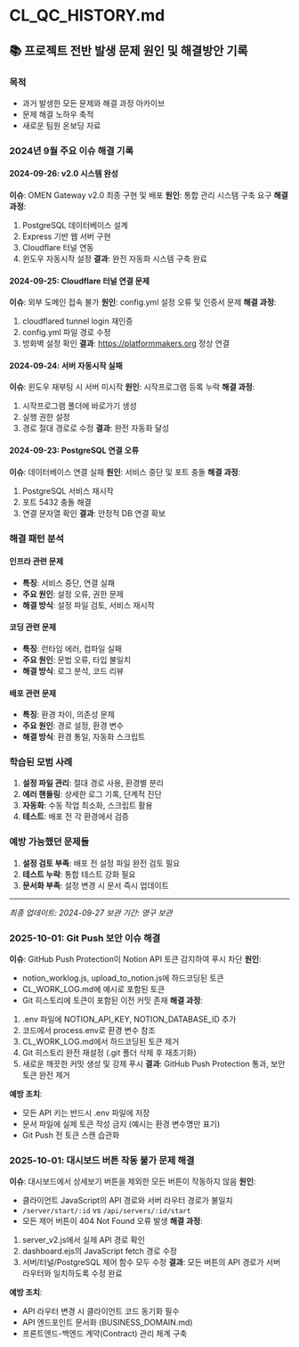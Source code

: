 # CL_QC_HISTORY.md

## 📚 프로젝트 전반 발생 문제 원인 및 해결방안 기록

### 목적
- 과거 발생한 모든 문제와 해결 과정 아카이브
- 문제 해결 노하우 축적
- 새로운 팀원 온보딩 자료

### 2024년 9월 주요 이슈 해결 기록

#### 2024-09-26: v2.0 시스템 완성
**이슈**: OMEN Gateway v2.0 최종 구현 및 배포
**원인**: 통합 관리 시스템 구축 요구
**해결 과정**:
1. PostgreSQL 데이터베이스 설계
2. Express 기반 웹 서버 구현
3. Cloudflare 터널 연동
4. 윈도우 자동시작 설정
**결과**: 완전 자동화 시스템 구축 완료

#### 2024-09-25: Cloudflare 터널 연결 문제
**이슈**: 외부 도메인 접속 불가
**원인**: config.yml 설정 오류 및 인증서 문제
**해결 과정**:
1. cloudflared tunnel login 재인증
2. config.yml 파일 경로 수정
3. 방화벽 설정 확인
**결과**: https://platformmakers.org 정상 연결

#### 2024-09-24: 서버 자동시작 실패
**이슈**: 윈도우 재부팅 시 서버 미시작
**원인**: 시작프로그램 등록 누락
**해결 과정**:
1. 시작프로그램 폴더에 바로가기 생성
2. 실행 권한 설정
3. 경로 절대 경로로 수정
**결과**: 완전 자동화 달성

#### 2024-09-23: PostgreSQL 연결 오류
**이슈**: 데이터베이스 연결 실패
**원인**: 서비스 중단 및 포트 충돌
**해결 과정**:
1. PostgreSQL 서비스 재시작
2. 포트 5432 충돌 해결
3. 연결 문자열 확인
**결과**: 안정적 DB 연결 확보

### 해결 패턴 분석

#### 인프라 관련 문제
- **특징**: 서비스 중단, 연결 실패
- **주요 원인**: 설정 오류, 권한 문제
- **해결 방식**: 설정 파일 검토, 서비스 재시작

#### 코딩 관련 문제
- **특징**: 런타임 에러, 컴파일 실패
- **주요 원인**: 문법 오류, 타입 불일치
- **해결 방식**: 로그 분석, 코드 리뷰

#### 배포 관련 문제
- **특징**: 환경 차이, 의존성 문제
- **주요 원인**: 경로 설정, 환경 변수
- **해결 방식**: 환경 통일, 자동화 스크립트

### 학습된 모범 사례

1. **설정 파일 관리**: 절대 경로 사용, 환경별 분리
2. **에러 핸들링**: 상세한 로그 기록, 단계적 진단
3. **자동화**: 수동 작업 최소화, 스크립트 활용
4. **테스트**: 배포 전 각 환경에서 검증

### 예방 가능했던 문제들

1. **설정 검토 부족**: 배포 전 설정 파일 완전 검토 필요
2. **테스트 누락**: 통합 테스트 강화 필요
3. **문서화 부족**: 설정 변경 시 문서 즉시 업데이트

---
*최종 업데이트: 2024-09-27*
*보관 기간: 영구 보관*
### 2025-10-01: Git Push 보안 이슈 해결
**이슈**: GitHub Push Protection이 Notion API 토큰 감지하여 푸시 차단
**원인**: 
- notion_worklog.js, upload_to_notion.js에 하드코딩된 토큰
- CL_WORK_LOG.md에 예시로 포함된 토큰
- Git 히스토리에 토큰이 포함된 이전 커밋 존재
**해결 과정**:
1. .env 파일에 NOTION_API_KEY, NOTION_DATABASE_ID 추가
2. 코드에서 process.env로 환경 변수 참조
3. CL_WORK_LOG.md에서 하드코딩된 토큰 제거
4. Git 히스토리 완전 재설정 (.git 폴더 삭제 후 재초기화)
5. 새로운 깨끗한 커밋 생성 및 강제 푸시
**결과**: GitHub Push Protection 통과, 보안 토큰 완전 제거

**예방 조치**:
- 모든 API 키는 반드시 .env 파일에 저장
- 문서 파일에 실제 토큰 작성 금지 (예시는 환경 변수명만 표기)
- Git Push 전 토큰 스캔 습관화

### 2025-10-01: 대시보드 버튼 작동 불가 문제 해결
**이슈**: 대시보드에서 상세보기 버튼을 제외한 모든 버튼이 작동하지 않음
**원인**: 
- 클라이언트 JavaScript의 API 경로와 서버 라우터 경로가 불일치
- `/server/start/:id` vs `/api/servers/:id/start`
- 모든 제어 버튼이 404 Not Found 오류 발생
**해결 과정**:
1. server_v2.js에서 실제 API 경로 확인
2. dashboard.ejs의 JavaScript fetch 경로 수정
3. 서버/터널/PostgreSQL 제어 함수 모두 수정
**결과**: 모든 버튼의 API 경로가 서버 라우터와 일치하도록 수정 완료

**예방 조치**:
- API 라우터 변경 시 클라이언트 코드 동기화 필수
- API 엔드포인트 문서화 (BUSINESS_DOMAIN.md)
- 프론트엔드-백엔드 계약(Contract) 관리 체계 구축
